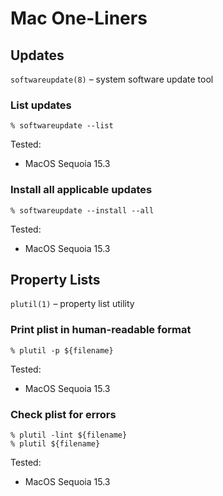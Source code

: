 # Mac One-Liners

## Updates

`softwareupdate(8)` – system software update tool

### List updates

```shell
% softwareupdate --list
```

Tested:

- MacOS Sequoia 15.3

### Install all applicable updates

```shell
% softwareupdate --install --all
```

Tested:

- MacOS Sequoia 15.3

## Property Lists

`plutil(1)` – property list utility

### Print plist in human-readable format

```
% plutil -p ${filename}
```

Tested:

- MacOS Sequoia 15.3

### Check plist for errors

```
% plutil -lint ${filename}
% plutil ${filename}
```

Tested:

- MacOS Sequoia 15.3
